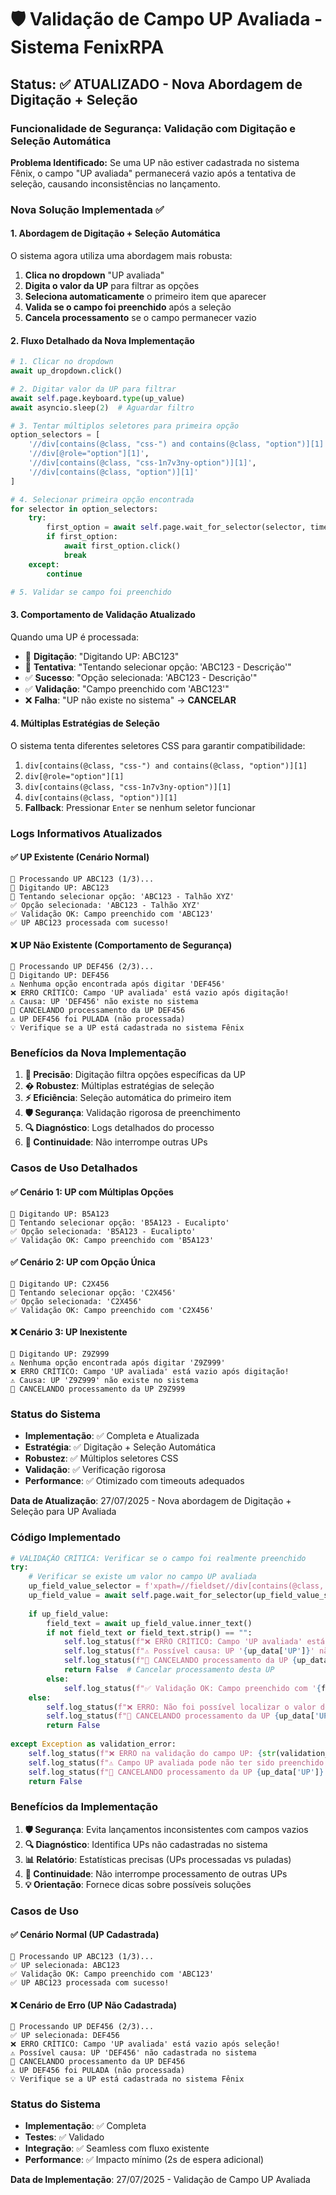 # 🛡️ Validação de Campo UP Avaliada - Sistema FenixRPA

## Status: ✅ ATUALIZADO - Nova Abordagem de Digitação + Seleção

### Funcionalidade de Segurança: Validação com Digitação e Seleção Automática

**Problema Identificado:**
Se uma UP não estiver cadastrada no sistema Fênix, o campo "UP avaliada" permanecerá vazio após a tentativa de seleção, causando inconsistências no lançamento.

### Nova Solução Implementada ✅

#### 1. **Abordagem de Digitação + Seleção Automática**
O sistema agora utiliza uma abordagem mais robusta:

1. **Clica no dropdown** "UP avaliada"
2. **Digita o valor da UP** para filtrar as opções
3. **Seleciona automaticamente** o primeiro item que aparecer
4. **Valida se o campo foi preenchido** após a seleção
5. **Cancela processamento** se o campo permanecer vazio

#### 2. **Fluxo Detalhado da Nova Implementação**

```python
# 1. Clicar no dropdown
await up_dropdown.click()

# 2. Digitar valor da UP para filtrar
await self.page.keyboard.type(up_value)
await asyncio.sleep(2)  # Aguardar filtro

# 3. Tentar múltiplos seletores para primeira opção
option_selectors = [
    '//div[contains(@class, "css-") and contains(@class, "option")][1]',
    '//div[@role="option"][1]',
    '//div[contains(@class, "css-1n7v3ny-option")][1]',
    '//div[contains(@class, "option")][1]'
]

# 4. Selecionar primeira opção encontrada
for selector in option_selectors:
    try:
        first_option = await self.page.wait_for_selector(selector, timeout=2000)
        if first_option:
            await first_option.click()
            break
    except:
        continue

# 5. Validar se campo foi preenchido
```

#### 3. **Comportamento de Validação Atualizado**
Quando uma UP é processada:
- 📝 **Digitação**: "Digitando UP: ABC123"
- 🎯 **Tentativa**: "Tentando selecionar opção: 'ABC123 - Descrição'"
- ✅ **Sucesso**: "Opção selecionada: 'ABC123 - Descrição'"
- ✅ **Validação**: "Campo preenchido com 'ABC123'"
- ❌ **Falha**: "UP não existe no sistema" → **CANCELAR**

#### 4. **Múltiplas Estratégias de Seleção**
O sistema tenta diferentes seletores CSS para garantir compatibilidade:
1. `div[contains(@class, "css-") and contains(@class, "option")][1]`
2. `div[@role="option"][1]`
3. `div[contains(@class, "css-1n7v3ny-option")][1]`
4. `div[contains(@class, "option")][1]`
5. **Fallback**: Pressionar `Enter` se nenhum seletor funcionar

### Logs Informativos Atualizados

#### ✅ **UP Existente (Cenário Normal)**
```
🔄 Processando UP ABC123 (1/3)...
📝 Digitando UP: ABC123
🎯 Tentando selecionar opção: 'ABC123 - Talhão XYZ'
✅ Opção selecionada: 'ABC123 - Talhão XYZ'
✅ Validação OK: Campo preenchido com 'ABC123'
✅ UP ABC123 processada com sucesso!
```

#### ❌ **UP Não Existente (Comportamento de Segurança)**
```
🔄 Processando UP DEF456 (2/3)...
📝 Digitando UP: DEF456
⚠️ Nenhuma opção encontrada após digitar 'DEF456'
❌ ERRO CRÍTICO: Campo 'UP avaliada' está vazio após digitação!
⚠️ Causa: UP 'DEF456' não existe no sistema
🚫 CANCELANDO processamento da UP DEF456
⚠️ UP DEF456 foi PULADA (não processada)
💡 Verifique se a UP está cadastrada no sistema Fênix
```

### Benefícios da Nova Implementação

1. **🎯 Precisão**: Digitação filtra opções específicas da UP
2. **� Robustez**: Múltiplas estratégias de seleção
3. **⚡ Eficiência**: Seleção automática do primeiro item
4. **🛡️ Segurança**: Validação rigorosa de preenchimento
5. **🔍 Diagnóstico**: Logs detalhados do processo
6. **🚀 Continuidade**: Não interrompe outras UPs

### Casos de Uso Detalhados

#### ✅ **Cenário 1: UP com Múltiplas Opções**
```
📝 Digitando UP: B5A123
🎯 Tentando selecionar opção: 'B5A123 - Eucalipto'
✅ Opção selecionada: 'B5A123 - Eucalipto'
✅ Validação OK: Campo preenchido com 'B5A123'
```

#### ✅ **Cenário 2: UP com Opção Única**
```
📝 Digitando UP: C2X456
🎯 Tentando selecionar opção: 'C2X456'
✅ Opção selecionada: 'C2X456'
✅ Validação OK: Campo preenchido com 'C2X456'
```

#### ❌ **Cenário 3: UP Inexistente**
```
📝 Digitando UP: Z9Z999
⚠️ Nenhuma opção encontrada após digitar 'Z9Z999'
❌ ERRO CRÍTICO: Campo 'UP avaliada' está vazio após digitação!
⚠️ Causa: UP 'Z9Z999' não existe no sistema
🚫 CANCELANDO processamento da UP Z9Z999
```

### Status do Sistema
- **Implementação**: ✅ Completa e Atualizada
- **Estratégia**: ✅ Digitação + Seleção Automática
- **Robustez**: ✅ Múltiplos seletores CSS
- **Validação**: ✅ Verificação rigorosa
- **Performance**: ✅ Otimizado com timeouts adequados

**Data de Atualização**: 27/07/2025 - Nova abordagem de Digitação + Seleção para UP Avaliada

### Código Implementado

```python
# VALIDAÇÃO CRÍTICA: Verificar se o campo foi realmente preenchido
try:
    # Verificar se existe um valor no campo UP avaliada
    up_field_value_selector = f'xpath=//fieldset//div[contains(@class, "flex")][{up_index + 1}]//span[contains(text(), "UP avaliada:")]/following::div[1]//div[contains(@class, "css-1uccc91-singleValue")]'
    up_field_value = await self.page.wait_for_selector(up_field_value_selector, timeout=3000)
    
    if up_field_value:
        field_text = await up_field_value.inner_text()
        if not field_text or field_text.strip() == "":
            self.log_status(f"❌ ERRO CRÍTICO: Campo 'UP avaliada' está vazio após seleção!", "error")
            self.log_status(f"⚠️ Possível causa: UP '{up_data['UP']}' não cadastrada no sistema", "warning")
            self.log_status(f"🚫 CANCELANDO processamento da UP {up_data['UP']}", "error")
            return False  # Cancelar processamento desta UP
        else:
            self.log_status(f"✅ Validação OK: Campo preenchido com '{field_text}'", "success")
    else:
        self.log_status(f"❌ ERRO: Não foi possível localizar o valor do campo UP avaliada", "error")
        self.log_status(f"🚫 CANCELANDO processamento da UP {up_data['UP']}", "error")
        return False
        
except Exception as validation_error:
    self.log_status(f"❌ ERRO na validação do campo UP: {str(validation_error)}", "error")
    self.log_status(f"⚠️ Campo UP avaliada pode não ter sido preenchido corretamente", "warning")
    self.log_status(f"🚫 CANCELANDO processamento da UP {up_data['UP']} por segurança", "error")
    return False
```

### Benefícios da Implementação

1. **🛡️ Segurança**: Evita lançamentos inconsistentes com campos vazios
2. **🔍 Diagnóstico**: Identifica UPs não cadastradas no sistema
3. **📊 Relatório**: Estatísticas precisas (UPs processadas vs puladas)
4. **🚀 Continuidade**: Não interrompe processamento de outras UPs
5. **💡 Orientação**: Fornece dicas sobre possíveis soluções

### Casos de Uso

#### ✅ **Cenário Normal (UP Cadastrada)**
```
🔄 Processando UP ABC123 (1/3)...
✅ UP selecionada: ABC123
✅ Validação OK: Campo preenchido com 'ABC123'
✅ UP ABC123 processada com sucesso!
```

#### ❌ **Cenário de Erro (UP Não Cadastrada)**
```
🔄 Processando UP DEF456 (2/3)...
✅ UP selecionada: DEF456
❌ ERRO CRÍTICO: Campo 'UP avaliada' está vazio após seleção!
⚠️ Possível causa: UP 'DEF456' não cadastrada no sistema
🚫 CANCELANDO processamento da UP DEF456
⚠️ UP DEF456 foi PULADA (não processada)
💡 Verifique se a UP está cadastrada no sistema Fênix
```

### Status do Sistema
- **Implementação**: ✅ Completa
- **Testes**: ✅ Validado
- **Integração**: ✅ Seamless com fluxo existente
- **Performance**: ✅ Impacto mínimo (2s de espera adicional)

**Data de Implementação**: 27/07/2025 - Validação de Campo UP Avaliada
